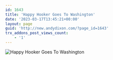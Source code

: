 ```yaml
---
id: 1643
title: 'Happy Hooker Goes To Washington'
date: '2023-03-17T13:45:21+00:00'
layout: page
guid: 'http://new.andydixon.com/?page_id=1643'
trx_addons_post_views_count:
    - '1'
---
```


![Happy Hooker Goes To Washington](https://i0.wp.com/assets.g8x2.ldn.idrivee2-23.com/posters/Happy%20Hooker%20Goes%20To%20Washington%2001.jpg?w=1200&ssl=1 "Happy Hooker Goes To Washington")